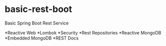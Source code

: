 # basic-rest-boot
Basic Spring Boot Rest Service

*Reactive Web
*Lombok
*Security
*Rest Repositories
*Reactive MongoDB
*Embedded MongoDB
*REST Docs

